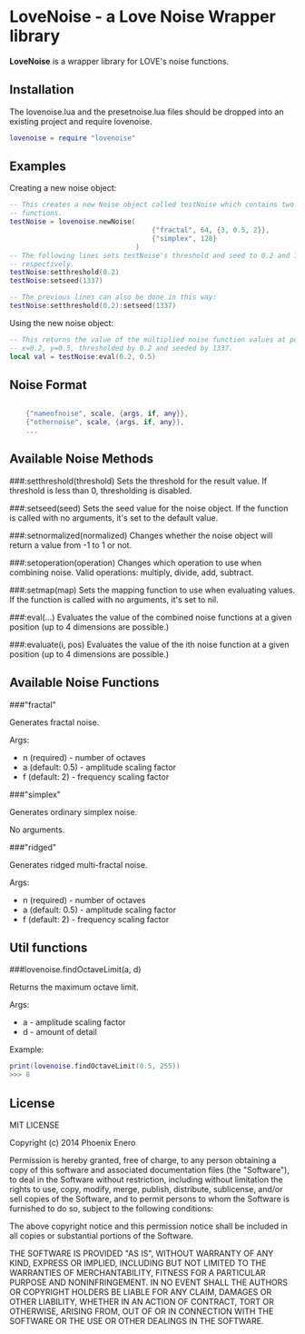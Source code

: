 # LoveNoise - a Love Noise Wrapper library

__LoveNoise__ is a wrapper library for LOVE's noise functions.

Installation
------------

The lovenoise.lua and the presetnoise.lua files should be dropped into an existing project and require lovenoise.

```lua
lovenoise = require "lovenoise"
````

Examples
--------

Creating a new noise object:
```lua
-- This creates a new Noise object called testNoise which contains two noise
-- functions.
testNoise = lovenoise.newNoise(
								   {"fractal", 64, {3, 0.5, 2}},
								   {"simplex", 128}
							   )
-- The following lines sets testNoise's threshold and seed to 0.2 and 1337
-- respectively.
testNoise:setthreshold(0.2)
testNoise:setseed(1337)

-- The previous lines can also be done in this way:
testNoise:setthreshold(0.2):setseed(1337)
````

Using the new noise object:
```lua
-- This returns the value of the multiplied noise function values at position
-- x=0.2, y=0.5, thresholded by 0.2 and seeded by 1337.
local val = testNoise:eval(0.2, 0.5)
````

Noise Format
------------
```lua

	{"nameofnoise", scale, {args, if, any}},
	{"othernoise", scale, {args, if, any}},
	...

````

Available Noise Methods
-----------------------

###:setthreshold(threshold)
Sets the threshold for the result value. If threshold is less than 0, thresholding is disabled.

###:setseed(seed)
Sets the seed value for the noise object. If the function is called with no arguments, it's set to the default value.

###:setnormalized(normalized)
Changes whether the noise object will return a value from -1 to 1 or not.

###:setoperation(operation)
Changes which operation to use when combining noise. Valid operations: multiply, divide, add, subtract.

###:setmap(map)
Sets the mapping function to use when evaluating values. If the function is called with no arguments, it's set to nil.

###:eval(...)
Evaluates the value of the combined noise functions at a given position (up to 4 dimensions are possible.)

###:evaluate(i, pos)
Evaluates the value of the ith noise function at a given position (up to 4 dimensions are possible.)

Available Noise Functions
-------------------------

###"fractal"

Generates fractal noise.

Args:
* n (required) - number of octaves
* a (default: 0.5) - amplitude scaling factor
* f (default: 2) - frequency scaling factor

###"simplex"

Generates ordinary simplex noise.

No arguments.

###"ridged"

Generates ridged multi-fractal noise.

Args:
* n (required) - number of octaves
* a (default: 0.5) - amplitude scaling factor
* f (default: 2) - frequency scaling factor

Util functions
---------------

###lovenoise.findOctaveLimit(a, d)

Returns the maximum octave limit.

Args:
* a - amplitude scaling factor
* d - amount of detail

Example:
```lua
print(lovenoise.findOctaveLimit(0.5, 255))
>>> 8
````

License
-------

MIT LICENSE

Copyright (c) 2014 Phoenix Enero

Permission is hereby granted, free of charge, to any person obtaining a
copy of this software and associated documentation files (the
"Software"), to deal in the Software without restriction, including
without limitation the rights to use, copy, modify, merge, publish,
distribute, sublicense, and/or sell copies of the Software, and to
permit persons to whom the Software is furnished to do so, subject to
the following conditions:

The above copyright notice and this permission notice shall be included
in all copies or substantial portions of the Software.

THE SOFTWARE IS PROVIDED "AS IS", WITHOUT WARRANTY OF ANY KIND, EXPRESS
OR IMPLIED, INCLUDING BUT NOT LIMITED TO THE WARRANTIES OF
MERCHANTABILITY, FITNESS FOR A PARTICULAR PURPOSE AND NONINFRINGEMENT.
IN NO EVENT SHALL THE AUTHORS OR COPYRIGHT HOLDERS BE LIABLE FOR ANY
CLAIM, DAMAGES OR OTHER LIABILITY, WHETHER IN AN ACTION OF CONTRACT,
TORT OR OTHERWISE, ARISING FROM, OUT OF OR IN CONNECTION WITH THE
SOFTWARE OR THE USE OR OTHER DEALINGS IN THE SOFTWARE.